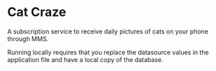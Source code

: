 # Cat Craze

A subscription service to receive daily pictures of cats on your phone through MMS.

Running locally requires that you replace the datasource values in the application file and have a local copy of the database. 
